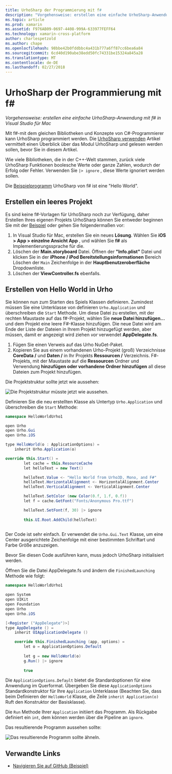 ```yaml
---
title: UrhoSharp der Programmierung mit f#
description: "Vorgehensweise: erstellen eine einfache UrhoSharp-Anwendung mit f# in Visual Studio für Mac"
ms.topic: article
ms.prod: xamarin
ms.assetid: F976AB09-0697-4408-999A-633977FEFF64
ms.technology: xamarin-cross-platform
author: charlespetzold
ms.author: chape
ms.openlocfilehash: 98bbe42b0fddbbc4a431b777a6ff87cc6bea6a84
ms.sourcegitcommit: 6cd40d190abe38edd50fc74331be15324a845a28
ms.translationtype: MT
ms.contentlocale: de-DE
ms.lasthandoff: 02/27/2018
---
```

# <a name="programming-urhosharp-with-f"></a>UrhoSharp der Programmierung mit f#

_Vorgehensweise: erstellen eine einfache UrhoSharp-Anwendung mit f# in Visual Studio für Mac_

Mit f#-mit dem gleichen Bibliotheken und Konzepte von C#-Programmierer kann UrhoSharp programmiert werden. Die [UrhoSharp verwenden](~/graphics-games/urhosharp/using.md) Artikel vermittelt einen Überblick über das Modul UrhoSharp und gelesen werden sollen, bevor Sie in diesem Artikel.

Wie viele Bibliotheken, die in der C++-Welt stammen, zurück viele UrhoSharp Funktionen boolesche Werte oder ganze Zahlen, wodurch der Erfolg oder Fehler. Verwenden Sie `|> ignore` , diese Werte ignoriert werden sollen.

Die [Beispielprogramm](https://github.com/xamarin/recipes/tree/master/cross-platform/urho/urho-fsharp/HelloWorldUrhoFsharp) UrhoSharp von f# ist eine "Hello World".

## <a name="creating-an-empty-project"></a>Erstellen ein leeres Projekt

Es sind keine f#-Vorlagen für UrhoSharp noch zur Verfügung, daher Erstellen Ihres eigenen Projekts UrhoSharp können Sie entweder beginnen Sie mit der [Beispiel](https://github.com/xamarin/recipes/tree/master/cross-platform/urho/urho-fsharp/HelloWorldUrhoFsharp) oder gehen Sie folgendermaßen vor:

1. In Visual Studio für Mac, erstellen Sie ein neues **Lösung**. Wählen Sie **iOS > App > einzelne Ansicht App** , und wählen Sie **f#** als Implementierungssprache für die. 
1. Löschen der **Main.storyboard** Datei. Öffnen der **"Info.plist"** Datei und klicken Sie in der **iPhone / iPod Bereitstellungsinformationen** Bereich Löschen der `Main` Zeichenfolge in der **Hauptbenutzeroberfläche** Dropdownliste.
1. Löschen der **ViewController.fs** ebenfalls.

## <a name="building-hello-world-in-urho"></a>Erstellen von Hello World in Urho

Sie können nun zum Starten des Spiels Klassen definieren. Zumindest müssen Sie eine Unterklasse von definieren `Urho.Application` und überschreiben die `Start` Methode. Um diese Datei zu erstellen, mit der rechten Maustaste auf das f#-Projekt, wählen Sie **neue Datei hinzufügen...**  und dem Projekt eine leere F#-Klasse hinzufügen. Die neue Datei wird am Ende der Liste der Dateien in Ihrem Projekt hinzugefügt werden, aber müssen, damit er angezeigt wird ziehen *vor* verwendet **AppDelegate.fs**.

1. Fügen Sie einen Verweis auf das Urho NuGet-Paket.
1. Kopieren Sie aus einem vorhandenen Urho-Projekt (groß) Verzeichnisse **CoreData /** und **Daten /** in Ihr Projekts **Ressourcen /** Verzeichnis. F#-Projekts, mit der Maustaste auf die **Ressourcen** Ordner und Verwendung **hinzufügen oder vorhandene Ordner hinzufügen** all diese Dateien zum Projekt hinzufügen.

Die Projektstruktur sollte jetzt wie aussehen:

![](fsharp-images/solutionpane.png "Die Projektstruktur müsste jetzt wie aussehen.")

Definieren Sie die neu erstellten Klasse als Untertyp `Urho.Application` und überschreiben die `Start` Methode:

```csharp
namespace HelloWorldUrho1

open Urho
open Urho.Gui
open Urho.iOS

type HelloWorld(o : ApplicationOptions) =
    inherit Urho.Application(o) 

override this.Start() = 
        let cache = this.ResourceCache
        let helloText = new Text()

        helloText.Value <- "Hello World from Urho3D, Mono, and F#"
        helloText.HorizontalAlignment <- HorizontalAlignment.Center
        helloText.VerticalAlignment <- VerticalAlignment.Center

        helloText.SetColor (new Color(0.f, 1.f, 0.f))
        let f = cache.GetFont("Fonts/Anonymous Pro.ttf")

        helloText.SetFont(f, 30) |> ignore
                  
        this.UI.Root.AddChild(helloText)
            
```

Der Code ist sehr einfach. Er verwendet die `Urho.Gui.Text` Klasse, um eine Center ausgerichtete Zeichenfolge mit einer bestimmten Schriftart und Farbe Größe anzuzeigen. 

Bevor Sie diesen Code ausführen kann, muss jedoch UrhoSharp initialisiert werden. 

Öffnen Sie die Datei AppDelegate.fs und ändern die `FinishedLaunching` Methode wie folgt:

```csharp
namespace HelloWorldUrho1

open System
open UIKit
open Foundation
open Urho
open Urho.iOS

[<Register ("AppDelegate")>]
type AppDelegate () =
    inherit UIApplicationDelegate ()

    override this.FinishedLaunching (app, options) =
        let o = ApplicationOptions.Default
     
        let g = new HelloWorld(o)
        g.Run() |> ignore
       
        true
```

Die `ApplicationOptions.Default` bietet die Standardoptionen für eine Anwendung im Querformat. Übergeben Sie diese `ApplicationOptions` Standardkonstruktor für Ihre `Application` Unterklasse (Beachten Sie, dass beim Definieren der `HelloWorld` Klasse, die Zeile `inherit Application(o)` Ruft den Konstruktor der Basisklasse). 

Die `Run` Methode Ihrer `Application` initiiert das Programm. Als Rückgabe definiert ein `int`, dem können werden über die Pipeline an `ignore`. 

Das resultierende Programm aussehen sollte:

![](fsharp-images/helloworldfsharp.png "Das resultierende Programm sollte ähneln.")








## <a name="related-links"></a>Verwandte Links

- [Navigieren Sie auf GitHub (Beispiel)](https://github.com/xamarinhttps://developer.xamarin.com/recipes/tree/master/cross-platform/urho/urho-fsharp/HelloWorldUrhoFsharp)
